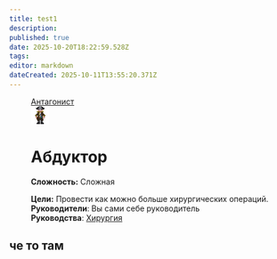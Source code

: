 ```yaml
---
title: test1
description: 
published: true
date: 2025-10-20T18:22:59.528Z
tags: 
editor: markdown
dateCreated: 2025-10-11T13:55:20.371Z
---
```


<div style="display: flex; justify-content: center;">
<div class="roles-passport antag">
  <div class="title antag"><a href="/roles/antagonists">Антагонист</a></div>
  <div>
    <div><div><img src="/roles/pirate.png"></div></div>
  <div><div>
    <h1>Абдуктор</h1>
    <p><strong>Сложность:</strong> Сложная</p>
    <strong>Цели:</strong> Провести как можно больше хирургических операций.<br>
    <b>Руководители</b>: Вы сами себе руководитель<br>
    <b>Руководства</b>: <a href="/guides/surgery">Хирургия</a>
  </div></div>
  </div>
</div>
</div>

<h2> че то там </h2>

<div class="table"></div>
